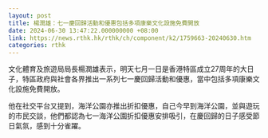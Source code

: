 ```yaml
---
layout: post
title: 楊潤雄：七一慶回歸活動和優惠包括多項康樂文化設施免費開放
date: 2024-06-30 13:47:22.000000000 +08:00
link: https://news.rthk.hk/rthk/ch/component/k2/1759663-20240630.htm
categories: rthk
---
```


文化體育及旅遊局局長楊潤雄表示，明天七月一日是香港特區成立27周年的大日子，特區政府與社會各界推出一系列七一慶回歸活動和優惠，當中包括多項康樂文化設施免費開放。

他在社交平台又提到，海洋公園亦推出折扣優惠，自己今早到海洋公園，並與遊玩的市民交談，他們都認為七一海洋公園折扣優惠安排吸引，在慶回歸的日子感受節日氣氛，感到十分雀躍。
